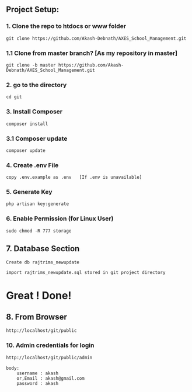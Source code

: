 ## Project Setup:

### 1. Clone the repo to htdocs or www folder

```
git clone https://github.com/Akash-Debnath/AXES_School_Management.git
```

### 1.1 Clone from master branch? [As my repository in master]

```
git clone -b master https://github.com/Akash-Debnath/AXES_School_Management.git
```

### 2. go to the directory 
```
cd git
```

### 3. Install Composer
```
composer install
```

### 3.1 Composer update
```
composer update
```

### 4. Create .env File
```
copy .env.example as .env   [If .env is unavailable]
```

### 5. Generate Key
```
php artisan key:generate
```

### 6. Enable Permission (for Linux User)

```
sudo chmod -R 777 storage
```

## 7. Database Section

```
Create db rajtrims_newupdate
```

```
import rajtrims_newupdate.sql stored in git project directory 
```

# Great ! Done! 

## 8. From Browser
```html
http://localhost/git/public
```

### 10. Admin credentials for login
```html
http://localhost/git/public/admin
```
```
body: 
    username : akash
    or,Email : akash@gmail.com
    password : akash
```
